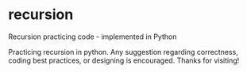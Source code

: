 # recursion
Recursion practicing code - implemented in Python

Practicing recursion in python. Any suggestion regarding correctness, coding best practices, or designing is encouraged. Thanks for visiting! 
